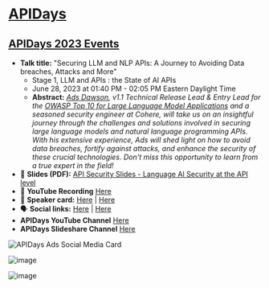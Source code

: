 # [APIDays](https://www.apidays.global/)
## [APIDays 2023 Events](https://www.apidays.global/interface/)

- **Talk title:** "Securing LLM and NLP APIs: A Journey to Avoiding Data breaches, Attacks and More"
  - Stage 1, LLM and APIs : the State of AI APIs
  - June 28, 2023 at 01:40 PM - 02:05 PM Eastern Daylight Time
  - **Abstract:** _[Ads Dawson](https://linkedin.com/in/adamdawson0), v1.1 Technical Release Lead & Entry Lead for the [OWASP Top 10 for Large Language Model Applications](https://github.com/GangGreenTemperTatum/www-project-top-10-for-large-language-model-applications#owasp-top-10-for-large-language-model-applications) and a seasoned security engineer at Cohere, will take us on an insightful journey through the challenges and solutions involved in securing large language models and natural language programming APIs. With his extensive experience, Ads will shed light on how to avoid data breaches, fortify against attacks, and enhance the security of these crucial technologies. Don't miss this opportunity to learn from a true expert in the field!_
- 📄 **Slides (PDF):** [API Security Slides - Language AI Security at the API level](Live%20Edit%20-%20INTERFACE%20ApiSec%20Slides%20-%20Language%20AI%20Security%20at%20the%20API%20level_%20%20Avoiding%20Hacks,%20Injections%20and%20Breaches%20-%2006-28-2023%20v1.1.pdf)
- 🍿 **YouTube Recording** [Here](https://www.youtube.com/watch?v=KC9rV-8q-mQ)
- 📣 **Speaker card:** [Here](https://www.apidays.global/interface/#popup_01a7cd833260) | [Here](https://www.apidays.global/speaker/adam-dawson/)
- 🗣️ **Social links:** [Here](https://www.linkedin.com/posts/baptiste-parravicini_were-excited-to-present-to-your-our-lineup-activity-7074339643827056640-IDCr) | [Here](https://www.linkedin.com/posts/apisec-university_interface-june-28-29-2023-apidays-activity-7072950562987655168-Fqks)
- **APIDays YouTube Channel** [Here](https://www.youtube.com/@apidays/playlists)
- **APIDays Slideshare Channel** [Here](https://www.slideshare.net/APIdays_official/presentations)

![APIDays Ads Social Media Card](https://github.com/GangGreenTemperTatum/speaking/assets/104169244/e91e53fa-d2d8-4d56-91d5-fda170b16fe1)

![image](https://github.com/GangGreenTemperTatum/speaking/assets/104169244/731283a7-c006-43d8-94d3-85e29cd08fd5)

![image](https://github.com/GangGreenTemperTatum/speaking/assets/104169244/6c610773-b0e6-4037-b7de-923e02e61f7b)
